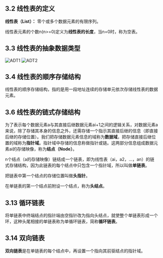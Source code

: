 ## 3.2 线性表的定义

**线性表（List）：** 零个或多个数据元素的有限序列。

线性表元素的个数n(n>=0)定义为**线性表的长度**，当n=0时，称为空表。

## 3.3 线性表的抽象数据类型

![ADT1](https://cdn.jsdelivr.net/gh/852406797/picgopic@main/202412041432977.png)
![ADT2](https://cdn.jsdelivr.net/gh/852406797/picgopic@main/202412041433615.png)

## 3.4 线性表的顺序存储结构

线性表的顺序存储结构，指的是用一段地址连续的存储单元依次存储线性表的数据元素。

## 3.6 线性表的链式存储结构

为了表示每个数据元素a与其直接后继数据元素ai+1之间的逻辑关系，对数据元素a来说，除了存储其本身的信息之外，还需存储一个指示其直接后继的信息（即直接后继的存储位置）。我们把存储数据元素信息的域称为**数据域**，把存储直接后继位置的域称为**指针域**。指针域中存储的信息称做指针或链。这两部分信息组成数据元素ai的存储映像，称为**结点（Node）**。

n个结点（a的存储映像）链结成一个链表，即为线性表（ai，a2，…，an）的链式存储结构，因为此链表的每个结点中只包含一个指针域，所以叫做**单链表**。

把链表中第一个结点的存储位置叫做**头指针**。

在单链表的第一个结点前附设一个结点，称为**头结点**。

## 3.13 循环链表

将单链表中终端结点的指针端由空指针改为指向头结点，就使整个单链表形成一个环，这种头尾相接的单链表称为单循环链表，简称**循环链表**。

## 3.14 双向链表

**双向链表**是在单链表的每个结点中，再设置一个指向其前驱结点的指针域。

